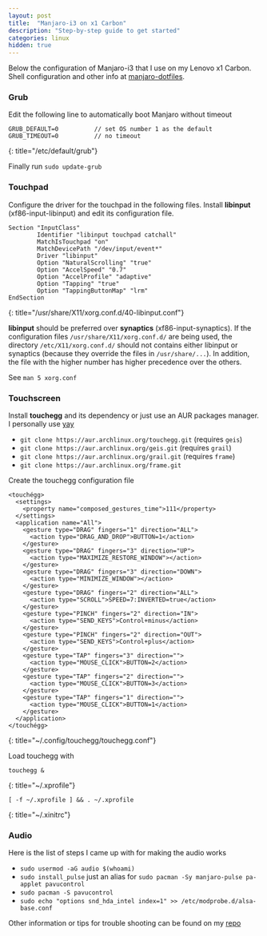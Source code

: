 ```yaml
---
layout: post
title:  "Manjaro-i3 on x1 Carbon"
description: "Step-by-step guide to get started"
categories: linux
hidden: true
---
```


Below the configuration of Manjaro-i3 that I use on my Lenovo x1 Carbon. Shell configuration and other info at [manjaro-dotfiles](https://github.com/fedemengo/manjaro-dotfiles).<!--more-->

### Grub

Edit the following line to automatically boot Manjaro without timeout

```
GRUB_DEFAULT=0          // set OS number 1 as the default
GRUB_TIMEOUT=0          // no timeout
```
{: title="/etc/default/grub"}

Finally run `sudo update-grub`

### Touchpad

Configure the driver for the touchpad in the following files. Install **libinput** (xf86-input-libinput) and edit its configuration file.
```
Section "InputClass"
        Identifier "libinput touchpad catchall"
        MatchIsTouchpad "on"
        MatchDevicePath "/dev/input/event*"
        Driver "libinput"
        Option "NaturalScrolling" "true"
        Option "AccelSpeed" "0.7"
        Option "AccelProfile" "adaptive"
        Option "Tapping" "true"
        Option "TappingButtonMap" "lrm"
EndSection
```
{: title="/usr/share/X11/xorg.conf.d/40-libinput.conf"}

**libinput** should be preferred over **synaptics** (xf86-input-synaptics). If the configuration files `/usr/share/X11/xorg.conf.d/` are being used, the directory `/etc/X11/xorg.conf.d/` should not contains either libinput or synaptics (because they override the files in `/usr/share/...`). In addition, the file with the higher number has higher precedence over the others.

See `man 5 xorg.conf`

### Touchscreen

Install **touchegg** and its dependency or just use an AUR packages manager. I personally use [yay](https://github.com/Jguer/yay)

- `git clone https://aur.archlinux.org/touchegg.git` (requires `geis`)
- `git clone https://aur.archlinux.org/geis.git` (requires `grail`)
- `git clone https://aur.archlinux.org/grail.git` (requires `frame`)
- `git clone https://aur.archlinux.org/frame.git`

Create the touchegg configuration file

```
<touchégg>
  <settings>
    <property name="composed_gestures_time">111</property>
  </settings>
  <application name="All">
    <gesture type="DRAG" fingers="1" direction="ALL">
      <action type="DRAG_AND_DROP">BUTTON=1</action>
    </gesture>
    <gesture type="DRAG" fingers="3" direction="UP">
      <action type="MAXIMIZE_RESTORE_WINDOW"></action>
    </gesture>
    <gesture type="DRAG" fingers="3" direction="DOWN">
      <action type="MINIMIZE_WINDOW"></action>
    </gesture>
    <gesture type="DRAG" fingers="2" direction="ALL">
      <action type="SCROLL">SPEED=7:INVERTED=true</action>
    </gesture>
    <gesture type="PINCH" fingers="2" direction="IN">
      <action type="SEND_KEYS">Control+minus</action>
    </gesture>
    <gesture type="PINCH" fingers="2" direction="OUT">
      <action type="SEND_KEYS">Control+plus</action>
    </gesture>
    <gesture type="TAP" fingers="3" direction="">
      <action type="MOUSE_CLICK">BUTTON=2</action>
    </gesture>
    <gesture type="TAP" fingers="2" direction="">
      <action type="MOUSE_CLICK">BUTTON=3</action>
    </gesture>
    <gesture type="TAP" fingers="1" direction="">
      <action type="MOUSE_CLICK">BUTTON=1</action>
    </gesture>
  </application>
</touchégg>
```
{: title="~/.config/touchegg/touchegg.conf"}

Load touchegg with

```
touchegg &
```
{: title="~/.xprofile"}

```
[ -f ~/.xprofile ] && . ~/.xprofile
```
{: title="~/.xinitrc"}

### Audio

Here is the list of steps I came up with for making the audio works

- `sudo usermod -aG audio $(whoami)`
- `sudo install_pulse` just an alias for `sudo pacman -Sy manjaro-pulse pa-applet pavucontrol`
- `sudo pacman -S pavucontrol`
- `sudo echo "options snd_hda_intel index=1" >> /etc/modprobe.d/alsa-base.conf`

Other information or tips for trouble shooting can be found on my [repo]((https://github.com/fedemengo/manjaro-dotfiles))
